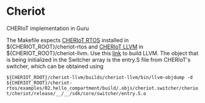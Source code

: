 # Cheriot
CHERIoT implementation in Guru

The Makefile expects [CHERIoT RTOS](https://github.com/CHERIoT-Platform/cheriot-rtos) installed in ${CHERIOT_ROOT}/cheriot-rtos and [CHERIoT LLVM](https://github.com/CHERIoT-Platform/llvm-project) in ${CHERIOT_ROOT}/cheriot-llvm.
Use this [link](https://github.com/CHERIoT-Platform/cheriot-rtos/blob/main/docs/GettingStarted.md#building-cheriot-llvm) to build LLVM.
The object that is being initialized in the Switcher array is the entry.S file from CHERIoT's switcher, which can be obtained using

`${CHERIOT_ROOT}/cheriot-llvm/builds/cheriot-llvm/bin/llvm-objdump -d ${CHERIOT_ROOT}/cheriot-rtos/examples/02.hello_compartment/build/.objs/cheriot.switcher/cheriot/cheriot/release/__/__/sdk/core/switcher/entry.S.o`

